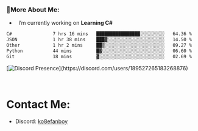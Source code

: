 ### 🧐More About Me:

- &nbsp; I’m currently working on **Learning C#**


<!--START_SECTION:waka-->

```txt
C#               7 hrs 16 mins   ████████████████░░░░░░░░░   64.36 %
JSON             1 hr 38 mins    ███▓░░░░░░░░░░░░░░░░░░░░░   14.50 %
Other            1 hr 2 mins     ██▒░░░░░░░░░░░░░░░░░░░░░░   09.27 %
Python           44 mins         █▓░░░░░░░░░░░░░░░░░░░░░░░   06.60 %
Git              18 mins         ▓░░░░░░░░░░░░░░░░░░░░░░░░   02.69 %
```

<!--END_SECTION:waka-->

[![Discord Presence](https://lanyard-profile-readme.vercel.app/api/189527265183268876?theme=light&bg=809ecf&animated=false&hideDiscrim=true&borderRadius=30px&idleMessage=Probably%20doing%20something%20else...)](https://discord.com/users/189527265183268876)






<br>




# Contact Me:

- Discord: [ko8efanboy](https://discordapp.com/users/189527265183268876)
